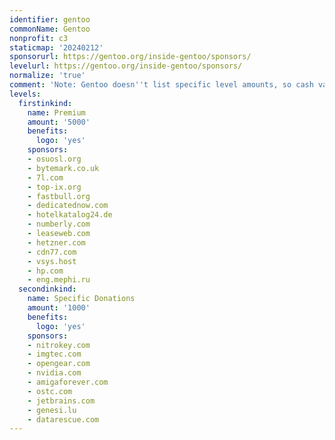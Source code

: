 ```yaml
---
identifier: gentoo
commonName: Gentoo
nonprofit: c3
staticmap: '20240212'
sponsorurl: https://gentoo.org/inside-gentoo/sponsors/
levelurl: https://gentoo.org/inside-gentoo/sponsors/
normalize: 'true'
comment: 'Note: Gentoo doesn''t list specific level amounts, so cash value is estimated.'
levels:
  firstinkind:
    name: Premium
    amount: '5000'
    benefits:
      logo: 'yes'
    sponsors:
    - osuosl.org
    - bytemark.co.uk
    - 7l.com
    - top-ix.org
    - fastbull.org
    - dedicatednow.com
    - hotelkatalog24.de
    - numberly.com
    - leaseweb.com
    - hetzner.com
    - cdn77.com
    - vsys.host
    - hp.com
    - eng.mephi.ru
  secondinkind:
    name: Specific Donations
    amount: '1000'
    benefits:
      logo: 'yes'
    sponsors:
    - nitrokey.com
    - imgtec.com
    - opengear.com
    - nvidia.com
    - amigaforever.com
    - ostc.com
    - jetbrains.com
    - genesi.lu
    - datarescue.com
---
```

